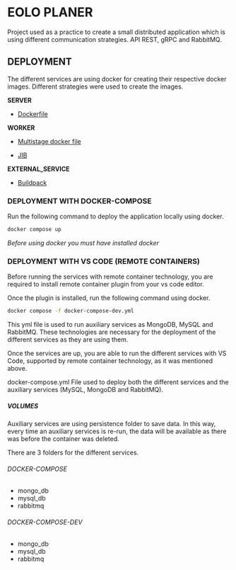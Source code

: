 # EOLO PLANER
Project used as a practice to create a small distributed application which is using different communication strategies.
API REST, gRPC and RabbitMQ.

## DEPLOYMENT

The different services are using docker for creating their respective docker images. Different strategies were used to
create the images.

**SERVER**

- [Dockerfile](https://docs.docker.com/engine/reference/builder/)

**WORKER**

- [Multistage docker file](https://docs.docker.com/develop/develop-images/multistage-build/)

- [JIB](https://github.com/GoogleContainerTools/jib)

**EXTERNAL_SERVICE**

- [Buildpack](https://devcenter.heroku.com/categories/reference)

### DEPLOYMENT WITH DOCKER-COMPOSE

Run the following command to deploy the application locally using docker.

```bash
docker compose up
```
_Before using docker you must have installed docker_

### DEPLOYMENT WITH VS CODE (REMOTE CONTAINERS)

Before running the services with remote container technology, you are required to install remote container plugin from 
your vs code editor.

Once the plugin is installed, run the following command using docker.

```bash
docker compose -f docker-compose-dev.yml
```

This yml file is used to run auxiliary services as MongoDB, MySQL and RabbitMQ. These technologies are necessary for the
deployment of the different services as they are using them.

Once the services are up, you are able to run the different services with VS Code, supported by remote container
technology, as it was mentioned above.

docker-compose.yml
File used to deploy both the different services and the auxiliary services (MySQL, MongoDB and RabbitMQ).

##### **VOLUMES**

Auxiliary services are using persistence folder to save data. In this way, every time an auxiliary services is re-run, 
the data will be available as there was before the container was deleted.

There are 3 folders for the different services.

###### DOCKER-COMPOSE
- mongo_db
- mysql_db
- rabbitmq

###### DOCKER-COMPOSE-DEV
- mongo_db
- mysql_db
- rabbitmq